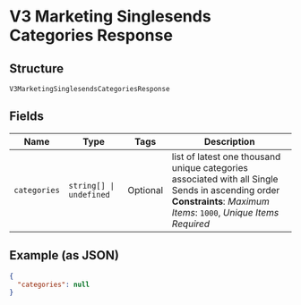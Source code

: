 
# V3 Marketing Singlesends Categories Response

## Structure

`V3MarketingSinglesendsCategoriesResponse`

## Fields

| Name | Type | Tags | Description |
|  --- | --- | --- | --- |
| `categories` | `string[] \| undefined` | Optional | list of latest one thousand unique categories associated with all Single Sends in ascending order<br>**Constraints**: *Maximum Items*: `1000`, *Unique Items Required* |

## Example (as JSON)

```json
{
  "categories": null
}
```

